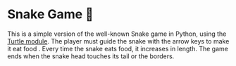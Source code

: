 # Snake Game :snake: 

This is a simple version of the well-known Snake game in Python, using the [Turtle module](https://docs.python.org/3/library/turtle.html). The player must guide the snake with the arrow keys to make it eat food . Every time the snake eats food, it increases in length. The game ends when the snake head touches its tail or the borders.
